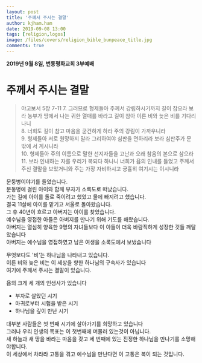 ```yaml
---
layout: post
title: '주께서 주시는 결말'
author: kjham.ham
date: 2019-09-08 13:00
tags: [religion,logos]
image: /files/covers/religion_bible_bunpeace_title.jpg
comments: true
---
```


**2019년 9월 8일, 번동평화교회 3부예배**

# 주께서 주시는 결말

> 야고보서 5장 7-11
7. 그러므로 형제들아 주께서 강림하시기까지 길이 참으라 보라 농부가 땅에서 나는 귀한 열매를 바라고 길이 참아 이른 비와 늦은 비를 기다리나니  
8. 너희도 길이 참고 마음을 굳건하게 하라 주의 강림이 가까우니라  
9. 형제들아 서로 원망하지 말라 그리하여야 심판을 면하리라 보라 심판주가 문 밖에 서 계시니라  
10. 형제들아 주의 이름으로 말한 선지자들을 고난과 오래 참음의 본으로 삼으라  
11. 보라 인내하는 자를 우리가 복되다 하나니 너희가 욥의 인내를 들었고 주께서 주신 결말을 보았거니와 주는 가장 자비하시고 긍휼히 여기시는 이시니라  

문둥병이야기를 들었습니다.  
문둥병에 걸린 아이와 함께 부자가 소록도로 떠났습니다.  
가는 길에 아이를 돌로 죽이려고 했었고 물에 빠지려고 했습니다.  
결국 11살에 아이를 맡기고 서울로 돌아왔습니다.  
그 후 40년이 흐르고 아버지는 아이를 찾았습니다.  
예수님을 영접한 아들은 아버지를 만나기 위해 기도를 해왔습니다.  
아버지는 열심히 양육한 9명의 자녀들보다 이 아들이 더욱 바람직하게 성장한 것들 깨달았습니다  
아버지는 예수님을 영접하였고 남은 여생을 소록도에서 보냈습니다  

무엇보다도 '비'는 하나님을 나타내고 있습니다.  
이른 비와 늦은 비는 이 세상을 향한 하나님의 구속사가 있습니다  
여기에 주께서 주시는 결말이 있습니다.  

욥의 크게 세 개의 인생사가 있습니다  
- 부자로 살았던 시기  
- 마귀로부터 시험을 받은 시기  
- 하나님을 깊이 만난 시기  

대부분 사람들은 첫 번째 시기에 살아가기를 희망하고 있습니다  
그러나 우리 인생의 목표는 이 첫번째에 머물러 있는것이 아닙니다.  
새 하늘과 새 땅을 바라는 마음을 갖고 세 번째에 있는 진정한 하나님을 만나기를 소망해야합니다.  
이 세상에서 차라라 고통을 겪고 예수님을 만난다면 이 고통은 복이 되는 것입니다.
